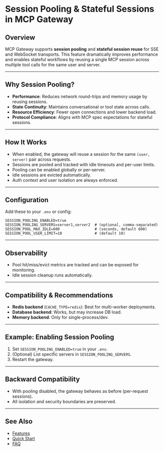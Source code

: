 # Session Pooling & Stateful Sessions in MCP Gateway

## Overview

MCP Gateway supports **session pooling** and **stateful session reuse** for SSE and WebSocket transports. This feature dramatically improves performance and enables stateful workflows by reusing a single MCP session across multiple tool calls for the same user and server.

---

## Why Session Pooling?

- **Performance**: Reduces network round-trips and memory usage by reusing sessions.
- **State Continuity**: Maintains conversational or tool state across calls.
- **Resource Efficiency**: Fewer open connections and lower backend load.
- **Protocol Compliance**: Aligns with MCP spec expectations for stateful sessions.

---

## How It Works

- When enabled, the gateway will reuse a session for the same `(user, server)` pair across requests.
- Sessions are pooled and tracked with idle timeouts and per-user limits.
- Pooling can be enabled globally or per-server.
- Idle sessions are evicted automatically.
- Auth context and user isolation are always enforced.

---

## Configuration

Add these to your `.env` or config:

```env
SESSION_POOLING_ENABLED=true
SESSION_POOLING_SERVERS=server1,server2  # (optional, comma-separated)
SESSION_POOL_MAX_IDLE=600                # (seconds, default 600)
SESSION_POOL_USER_LIMIT=10               # (default 10)
```

---

## Observability

- Pool hit/miss/evict metrics are tracked and can be exposed for monitoring.
- Idle session cleanup runs automatically.

---

## Compatibility & Recommendations

- **Redis backend** (`CACHE_TYPE=redis`): Best for multi-worker deployments.
- **Database backend**: Works, but may increase DB load.
- **Memory backend**: Only for single-process/dev.

---

## Example: Enabling Session Pooling

1. Set `SESSION_POOLING_ENABLED=true` in your `.env`.
2. (Optional) List specific servers in `SESSION_POOLING_SERVERS`.
3. Restart the gateway.

---

## Backward Compatibility

- With pooling disabled, the gateway behaves as before (per-request sessions).
- All isolation and security boundaries are preserved.

---

## See Also
- [Features](features.md)
- [Quick Start](quick_start.md)
- [FAQ](../faq/index.md)
